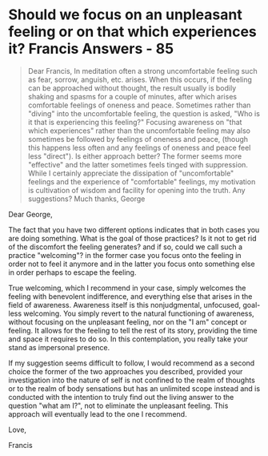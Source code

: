 # Should we focus on an unpleasant feeling or on that which experiences it? Francis Answers - 85

>Dear Francis, In meditation often a strong uncomfortable feeling such as fear, sorrow, anguish, etc. arises. When this occurs, if the feeling can be approached without thought, the result usually is bodily shaking and spasms for a couple of minutes, after which arises comfortable feelings of oneness and peace. Sometimes rather than "diving" into the uncomfortable feeling, the question is asked, "Who is it that is experiencing this feeling?" Focusing awareness on "that which experiences" rather than the uncomfortable feeling may also sometimes be followed by feelings of oneness and peace, (though this happens less often and any feelings of oneness and peace feel less "direct"). Is either approach better? The former seems more "effective" and the latter sometimes feels tinged with suppression. While I certainly appreciate the dissipation of "uncomfortable" feelings and the experience of "comfortable" feelings, my motivation is cultivation of wisdom and facility for opening into the truth. Any suggestions? Much thanks, George

Dear George,

The fact that you have two different options indicates that in both cases you are doing something. What is the goal of those practices? Is it not to get rid of the discomfort the feeling generates? and if so, could we call such a practice "welcoming"? in the former case you focus onto the feeling in order not to feel it anymore and in the latter you focus onto something else in order perhaps to escape the feeling.

True welcoming, which I recommend in your case, simply welcomes the feeling with benevolent indifference, and everything else that arises in the field of awareness. Awareness itself is this nonjudgmental, unfocused, goal-less welcoming. You simply revert to the natural functioning of awareness, without focusing on the unpleasant feeling, nor on the "I am" concept or feeling. It allows for the feeling to tell the rest of its story, providing the time and space it requires to do so. In this contemplation, you really take your stand as impersonal presence.

If my suggestion seems difficult to follow, I would recommend as a second choice the former of the two approaches you described, provided your investigation into the nature of self is not confined to the realm of thoughts or to the realm of body sensations but has an unlimited scope instead and is conducted with the intention to truly find out the living answer to the question "what am I?", not to eliminate the unpleasant feeling. This approach will eventually lead to the one I recommend.

Love,

Francis


